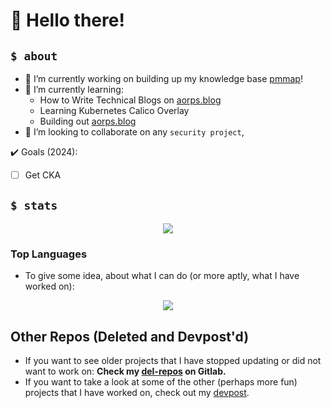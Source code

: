 
<!--
**AOrps/AOrps** is a ✨ _special_ ✨ repository because its `README.md` (this file) appears on your GitHub profile.

Here are some ideas to get you started:

- 🔭 I’m currently working on ...
- 🌱 I’m currently learning ...
- 👯 I’m looking to collaborate on ...
- 🤔 I’m looking for help with ...
- 💬 Ask me about ...
- 📫 How to reach me: ...
- 😄 Pronouns: ...
- ⚡ Fun fact: ...
-->

# 👋 Hello there!

<!--
## `$ whoami`
\\ have something like jonathan: https://github.com/jlleitschuh but more zoomer


maybe also change format of the rest
-->


## `$ about`

- 🔭 I’m currently working on building up my knowledge base [pmmap](https://github.com/AOrps/pmmap)! 
- 🌱 I’m currently learning:
  <!-- - `How to Emacs (better)` -->
  - How to Write Technical Blogs on [aorps.blog](https://aorps.blog) 
  - Learning Kubernetes Calico Overlay
  - Building out [aorps.blog](https://aorps.blog)
  <!-- - `Building webapps with Kubernetes` -->
- 👯 I’m looking to collaborate on any `security project`, 
<!-- - 🤔 I’m looking for help with [lockshell](https://github.com/AOrps/lockshell), specifically on any advice around how to handle both signals and user I/O -->



✔️ Goals (2024):
- [ ] Get CKA

## `$ stats`


<p align="center">
    <img src="https://github-readme-stats.vercel.app/api?username=AOrps&theme=nord&show_icons=true">
    <!-- DOCS: https://github.com/anuraghazra/github-readme-stats -->
</p>


### Top Languages
- To give some idea, about what I can do (or more aptly, what I have worked on):
<p align="center">
    <img src="https://github-readme-stats.vercel.app/api/top-langs/?username=AOrps">
    <!-- DOCS: https://github.com/anuraghazra/github-readme-stats -->
</p>

## Other Repos (Deleted and Devpost'd)
- If you want to see older projects that I have stopped updating or did not want to work on: **Check my [del-repos](https://gitlab.com/del-repos) on Gitlab.**
- If you want to take a look at some of the other (perhaps more fun) projects that I have worked on, check out my [devpost](https://devpost.com/aeo34).
<!-- These repos defn have security flaws, shit code and god knows what else -->
